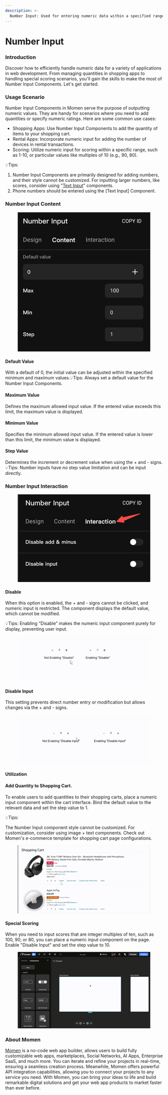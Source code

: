 ```yaml
---
description: >-
  Number Input: Used for entering numeric data within a specified range. Examples include rating within a range of 1-10, increasing or decreasing the quantity of items in a shopping cart, etc. The entered data can be accessed in the input component when in use.
---
```


# Number Input

### Introduction

Discover how to efficiently handle numeric data for a variety of applications in web development. From managing quantities in shopping apps to handling special scoring scenarios, you'll gain the skills to make the most of Number Input Components. Let's get started.



### Usage Scenario

Number Input Components in Momen serve the purpose of outputting numeric values. They are handy for scenarios where you need to add quantities or specify numeric ratings. Here are some common use cases:

* Shopping Apps: Use Number Input Components to add the quantity of items to your shopping cart.
* Rental Apps: Incorporate numeric input for adding the number of devices in rental transactions.
* Scoring: Utilize numeric input for scoring within a specific range, such as 1-10, or particular values like multiples of 10 (e.g., 90, 80).

💡Tips:

1. Number Input Components are primarily designed for adding numbers, and their style cannot be customized. For inputting larger numbers, like scores, consider using "[Text Input](https://docs.momen.app/component/text-input)" components.
2. Phone numbers should be entered using the \[Text Input] Component.



### Number Input Content

<figure><img src="../.gitbook/assets/1280X1280 (1).PNG" alt=""><figcaption></figcaption></figure>

#### Default Value

With a default of 0, the initial value can be adjusted within the specified minimum and maximum values.💡Tips: Always set a default value for the Number Input Components.

#### Maximum Value

Defines the maximum allowed input value. If the entered value exceeds this limit, the maximum value is displayed.

#### Minimum Value

Specifies the minimum allowed input value. If the entered value is lower than this limit, the minimum value is displayed.

#### Step Value

Determines the increment or decrement value when using the + and - signs.💡Tips: Number inputs have no step value limitation and can be input directly.

### Number Input Interaction 

<figure><img src="../.gitbook/assets/cdc4428f-186c-4467-b966-5817b032a34c.png" alt=""><figcaption></figcaption></figure>

#### Disable

When this option is enabled, the + and - signs cannot be clicked, and numeric input is restricted. The component displays the default value, which cannot be modified.

💡Tips: Enabling “Disable” makes the numeric input component purely for display, preventing user input.



<figure><img src="../.gitbook/assets/ba71119e-c4a1-45bd-84dd-151ebb36c43f.gif" alt=""><figcaption></figcaption></figure>

#### Disable Input

This setting prevents direct number entry or modification but allows changes via the + and - signs.

<figure><img src="../.gitbook/assets/a28b1d26-9474-4df6-a8ed-a35b0833b824.gif" alt=""><figcaption></figcaption></figure>

#### Utilization

#### Add Quantity to Shopping Cart.

To enable users to add quantities to their shopping carts, place a numeric input component within the cart interface. Bind the default value to the relevant data and set the step value to 1.

💡Tips:

&#x20;The Number Input component style cannot be customized. For customization, consider using image + text components. Check out Momen's e-commerce template for shopping cart page configurations.

<figure><img src="../.gitbook/assets/09ba6d7c-79be-420a-9feb-43362e7b60e0.gif" alt=""><figcaption></figcaption></figure>

#### Special Scoring

When you need to input scores that are integer multiples of ten, such as 100, 90, or 80, you can place a numeric input component on the page. Enable "Disable Input" and set the step value to 10.

<figure><img src="../.gitbook/assets/ll.gif" alt=""><figcaption></figcaption></figure>



### About Momen

[Momen](https://momen.app/?channel=blog-about) is a no-code web app builder, allows users to build fully customizable web apps, marketplaces, Social Networks, AI Apps, Enterprise SaaS, and much more. You can iterate and refine your projects in real-time, ensuring a seamless creation process. Meanwhile, Momen offers powerful API integration capabilities, allowing you to connect your projects to any service you need. With Momen, you can bring your ideas to life and build remarkable digital solutions and get your web app products to market faster than ever before.
